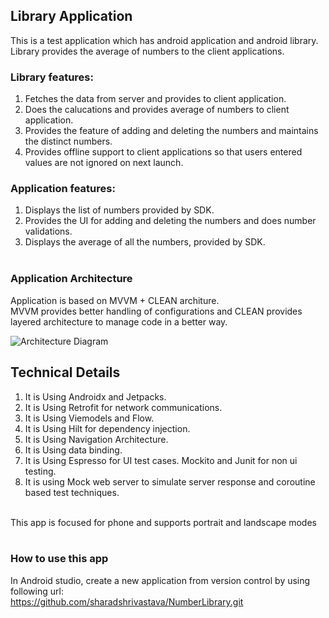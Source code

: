 ## Library Application
This is a test application which has android application and android library. 
Library provides the average of numbers to the client applications.

### Library features: 
1. Fetches the data from server and provides to client application.
2. Does the calucations and provides average of numbers to client application.
3. Provides the feature of adding and deleting the numbers and maintains the distinct numbers.
4. Provides offline support to client applications so that users entered values are not ignored on next launch.

### Application features: 
1. Displays the list of numbers provided by SDK.
2. Provides the UI for adding and deleting the numbers and does number validations.
3. Displays the average of all the numbers, provided by SDK.<br><br>

### Application Architecture
Application is based on MVVM + CLEAN architure.<br>
MVVM provides better handling of configurations and CLEAN provides layered architecture to manage code in a better way.

![Architecture Diagram](https://uploads.toptal.io/blog/image/127608/toptal-blog-image-1543413671794-80993a19fea97477524763c908b50a7a.png) <br>

## Technical Details
1. It is Using Androidx and Jetpacks.
2. It is Using Retrofit for network communications.
3. It is Using Viemodels and Flow.
4. It is Using Hilt for dependency injection.
5. It is Using Navigation Architecture.
6. It is Using data binding.
7. It is Using Espresso for UI test cases. Mockito and Junit for non ui testing.
8. It is using Mock web server to simulate server response and coroutine based test techniques.
<br>
This app is focused for phone and supports portrait and landscape modes <br> <br>

### How to use this app
In Android studio, create a new application from version control by using following url: <br>
https://github.com/sharadshrivastava/NumberLibrary.git
